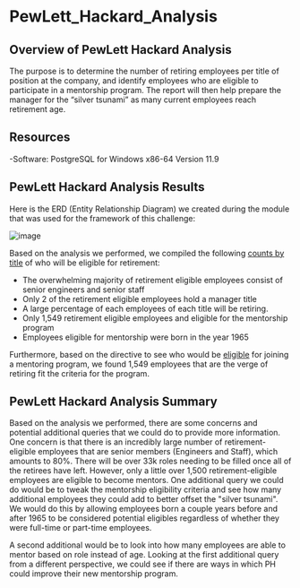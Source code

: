 # PewLett_Hackard_Analysis

## Overview of PewLett Hackard Analysis
The purpose is to determine the number of retiring employees per title of position at the company, and identify employees who are eligible to participate in a mentorship program. The report will then help prepare the manager for the “silver tsunami” as many current employees reach retirement age.

## Resources

-Software: PostgreSQL for Windows x86-64 Version 11.9

## PewLett Hackard Analysis Results

Here is the ERD (Entity Relationship Diagram) we created during the module that was used for the framework of this challenge: 

![image](https://user-images.githubusercontent.com/70483866/96363834-40ce5880-10fc-11eb-8922-46dfbeffb217.png)

Based on the analysis we performed, we compiled the following [counts by title](https://github.com/reno8946/PewLett-Hackard-Analysis/blob/main/Data/retirement_titles.csv) of who will be eligible for retirement:

* The overwhelming majority of retirement eligible employees consist of senior engineers and senior staff
* Only 2 of the retirement eligible employees hold a manager title
* A large percentage of each employees of each title will be retiring.
* Only 1,549 retirement eligible employees and eligible for the mentorship program
* Employees eligible for mentorship were born in the year 1965

Furthermore, based on the directive to see who would be [eligible](https://github.com/reno8946/PewLett-Hackard-Analysis/blob/main/Data/mentorship_eligibility.csv) for joining a mentoring program, we found 1,549 employees that are the verge of retiring fit the criteria for the program.

      
## PewLett Hackard Analysis Summary

Based on the analysis we performed, there are some concerns and potential additional queries that we could do to provide more information. One concern is that there is an incredibly large number of retirement-eligible employees that are senior members (Engineers and Staff), which amounts to 80%. There will be over 33k roles needing to be filled once all of the retirees have left. However, only a little over 1,500 retirement-eligible employees are eligible to become mentors. One additional query we could do would be to tweak the mentorship eligibility criteria and see how many additional employees they could add to better offset the "silver tsunami". We would do this by allowing employees born a couple years before and after 1965 to be considered potential eligibles regardless of whether they were full-time or part-time employees.

A second additional would be to look into how many employees are able to mentor based on role instead of age. Looking at the first additional query from a different perspective, we could see if there are ways in which PH could improve their new mentorship program.
